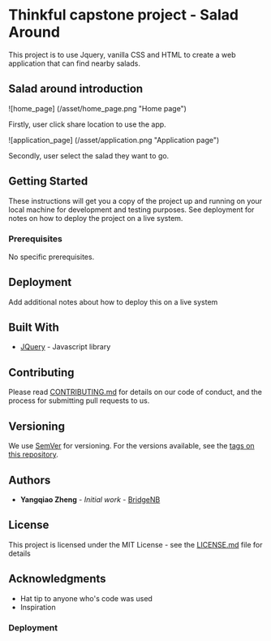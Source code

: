 # Thinkful capstone project - Salad Around

This project is to use Jquery, vanilla CSS and HTML to create a web application that can find nearby salads.

## Salad around introduction
![home_page] (/asset/home_page.png "Home page")

Firstly, user click share location to use the app.

![application_page] (/asset/application.png "Application page")

Secondly, user select the salad they want to go.

## Getting Started

These instructions will get you a copy of the project up and running on your local machine for development and testing purposes. See deployment for notes on how to deploy the project on a live system.

### Prerequisites

No specific prerequisites.

## Deployment

Add additional notes about how to deploy this on a live system

## Built With

* [JQuery](https://jquery.com/) - Javascript library

## Contributing

Please read [CONTRIBUTING.md](https://gist.github.com/PurpleBooth/b24679402957c63ec426) for details on our code of conduct, and the process for submitting pull requests to us.

## Versioning

We use [SemVer](http://semver.org/) for versioning. For the versions available, see the [tags on this repository](https://github.com/your/project/tags).

## Authors

* **Yangqiao Zheng** - *Initial work* - [BridgeNB](https://github.com/BridgeNB)

## License

This project is licensed under the MIT License - see the [LICENSE.md](LICENSE.md) file for details

## Acknowledgments

* Hat tip to anyone who's code was used
* Inspiration

### Deployment
